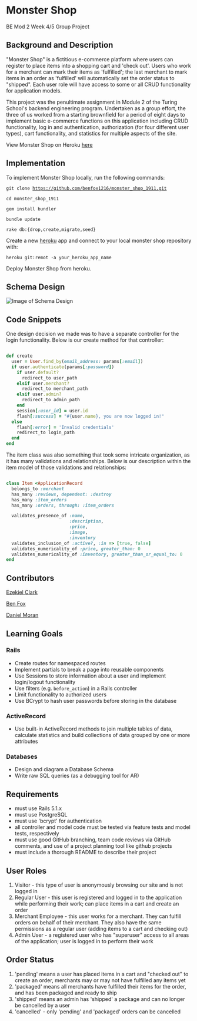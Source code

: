 # Monster Shop
BE Mod 2 Week 4/5 Group Project

## Background and Description

"Monster Shop" is a fictitious e-commerce platform where users can register to place items into a shopping cart and 'check out'. Users who work for a merchant can mark their items as 'fulfilled'; the last merchant to mark items in an order as 'fulfilled' will automatically set the order status to "shipped". Each user role will have access to some or all CRUD functionality for application models.

This project was the penultimate assignment in Module 2 of the Turing School's backend engineering program. Undertaken as a group effort, the three of us worked from a starting brownfield for a period of eight days to implement basic e-commerce functions on this application including CRUD functionality, log in and authentication, authorization (for four different user types), cart functionality, and statistics for multiple aspects of the site.

View Monster Shop on Heroku [here](https://monster-shop-group.herokuapp.com/)

## Implementation

To implement Monster Shop locally, run the following commands:

<code>git clone https://github.com/benfox1216/monster_shop_1911.git</code>

<code>cd monster_shop_1911</code>

<code>gem install bundler</code>

<code>bundle update</code>

<code>rake db:{drop,create,migrate,seed}</code>

Create a new [heroku](https://id.heroku.com/login) app and connect to your local monster shop repository with:

<code>heroku git:remot -a your_heroku_app_name</code>

Deploy Monster Shop from heroku.

## Schema Design
![Image of Schema Design](https://i.imgur.com/32jB4Lz.png)

## Code Snippets

One design decision we made was to have a separate controller for the login functionality. Below is our create method for that controller:

```ruby

def create
  user = User.find_by(email_address: params[:email])
  if user.authenticate(params[:password])
    if user.default?
      redirect_to user_path
    elsif user.merchant?
      redirect_to merchant_path
    elsif user.admin?
      redirect_to admin_path
    end
    session[:user_id] = user.id
    flash[:success] = "#{user.name}, you are now logged in!"
  else
    flash[:error] = 'Invalid credentials'
    redirect_to login_path
  end
end

```

The item class was also something that took some intricate organization, as it has many validations and relationships. Below is our description within the item model of those validations and relationships:

```ruby

class Item <ApplicationRecord
  belongs_to :merchant
  has_many :reviews, dependent: :destroy
  has_many :item_orders
  has_many :orders, through: :item_orders

  validates_presence_of :name,
                        :description,
                        :price,
                        :image,
                        :inventory
  validates_inclusion_of :active?, :in => [true, false]
  validates_numericality_of :price, greater_than: 0
  validates_numericality_of :inventory, greater_than_or_equal_to: 0
end

```

## Contributors

[Ezekiel Clark](https://github.com/Yetidancer)

[Ben Fox](https://github.com/benfox1216)

[Daniel Moran](https://github.com/danmoran-pro)

## Learning Goals

### Rails
* Create routes for namespaced routes
* Implement partials to break a page into reusable components
* Use Sessions to store information about a user and implement login/logout functionality
* Use filters (e.g. `before_action`) in a Rails controller
* Limit functionality to authorized users
* Use BCrypt to hash user passwords before storing in the database

### ActiveRecord
* Use built-in ActiveRecord methods to join multiple tables of data, calculate statistics and build collections of data grouped by one or more attributes

### Databases
* Design and diagram a Database Schema
* Write raw SQL queries (as a debugging tool for AR)

## Requirements

- must use Rails 5.1.x
- must use PostgreSQL
- must use 'bcrypt' for authentication
- all controller and model code must be tested via feature tests and model tests, respectively
- must use good GitHub branching, team code reviews via GitHub comments, and use of a project planning tool like github projects
- must include a thorough README to describe their project

## User Roles

1. Visitor - this type of user is anonymously browsing our site and is not logged in
2. Regular User - this user is registered and logged in to the application while performing their work; can place items in a cart and create an order
3. Merchant Employee - this user works for a merchant. They can fulfill orders on behalf of their merchant. They also have the same permissions as a regular user (adding items to a cart and checking out)
4. Admin User - a registered user who has "superuser" access to all areas of the application; user is logged in to perform their work

## Order Status

1. 'pending' means a user has placed items in a cart and "checked out" to create an order, merchants may or may not have fulfilled any items yet
2. 'packaged' means all merchants have fulfilled their items for the order, and has been packaged and ready to ship
3. 'shipped' means an admin has 'shipped' a package and can no longer be cancelled by a user
4. 'cancelled' - only 'pending' and 'packaged' orders can be cancelled
